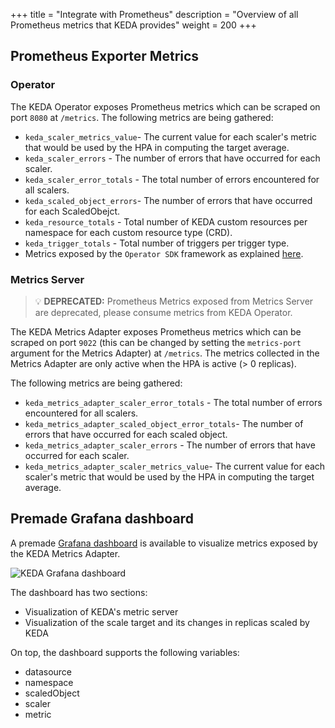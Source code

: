 +++
title = "Integrate with Prometheus"
description = "Overview of all Prometheus metrics that KEDA provides"
weight = 200
+++

## Prometheus Exporter Metrics

### Operator

The KEDA Operator exposes Prometheus metrics which can be scraped on port `8080` at `/metrics`. The following metrics are being gathered:

- `keda_scaler_metrics_value`- The current value for each scaler's metric that would be used by the HPA in computing the target average.
- `keda_scaler_errors` - The number of errors that have occurred for each scaler.
- `keda_scaler_error_totals` - The total number of errors encountered for all scalers.
- `keda_scaled_object_errors`- The number of errors that have occurred for each ScaledObejct.
- `keda_resource_totals` - Total number of KEDA custom resources per namespace for each custom resource type (CRD).
- `keda_trigger_totals` - Total number of triggers per trigger type.
- Metrics exposed by the `Operator SDK` framework as explained [here](https://sdk.operatorframework.io/docs/building-operators/golang/advanced-topics/#metrics).

### Metrics Server

> 💡 **DEPRECATED:** Prometheus Metrics exposed from Metrics Server are deprecated, please consume metrics from KEDA Operator.

The KEDA Metrics Adapter exposes Prometheus metrics which can be scraped on port `9022` (this can be changed by setting the `metrics-port` argument for the Metrics Adapter) at `/metrics`. The metrics collected in the Metrics Adapter are only active when the HPA is active (> 0 replicas).

The following metrics are being gathered:

- `keda_metrics_adapter_scaler_error_totals` - The total number of errors encountered for all scalers.
- `keda_metrics_adapter_scaled_object_error_totals`- The number of errors that have occurred for each scaled object.
- `keda_metrics_adapter_scaler_errors` - The number of errors that have occurred for each scaler.
- `keda_metrics_adapter_scaler_metrics_value`- The current value for each scaler's metric that would be used by the HPA in computing the target average.

## Premade Grafana dashboard

A premade [Grafana dashboard](https://github.com/kedacore/keda/tree/main/config/grafana/keda-dashboard.json) is available to visualize metrics exposed by the KEDA Metrics Adapter.

![KEDA Grafana dashboard](/img/grafana-dashboard.png)

The dashboard has two sections:

- Visualization of KEDA's metric server
- Visualization of the scale target and its changes in replicas scaled by KEDA

On top, the dashboard supports the following variables:

- datasource
- namespace
- scaledObject
- scaler
- metric
